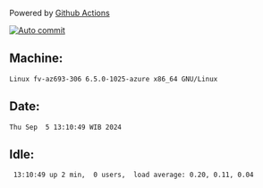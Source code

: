 Powered by [Github Actions](https://github.com/features/actions)

[![Auto commit](https://github.com/hiage/workstation/workflows/Auto%20commit/badge.svg)](https://github.com/hiage/workstation/actions?query=workflow%3A%22Auto+commit%22)

## Machine:
```
Linux fv-az693-306 6.5.0-1025-azure x86_64 GNU/Linux
```
## Date:
```
Thu Sep  5 13:10:49 WIB 2024
```
## Idle:
```
 13:10:49 up 2 min,  0 users,  load average: 0.20, 0.11, 0.04
```
